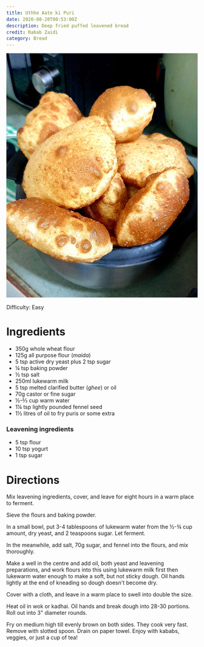 ```yaml
---
title: Uthhe Aate ki Puri
date: 2020-08-20T00:53:00Z
description: Deep fried puffed leavened bread
credit: Rabab Zaidi
category: Bread
---
```

![puri](puri.jpeg)

Difficulty: Easy  

# Ingredients
* 350g whole wheat flour
* 125g all purpose flour (_maida_)
* 5 tsp active dry yeast plus 2 tsp sugar
* ¼ tsp baking powder
* ½ tsp salt
* 250ml lukewarm milk
* 5 tsp melted clarified butter (_ghee_) or oil
* 70g castor or fine sugar
* ½-⅔ cup warm water
* 1¼ tsp lightly pounded fennel seed
* 1½ litres of oil to fry puris or some extra

### Leavening ingredients
* 5 tsp flour 
* 10 tsp yogurt
* 1 tsp sugar

# Directions
Mix leavening ingredients, cover, and leave for eight hours in a warm place to ferment.

Sieve the flours and baking powder. 

In a small bowl, put 3-4 tablespoons of lukewarm water from the ½-¾ cup amount, dry yeast, and 2 teaspoons sugar. Let ferment. 

In the meanwhile, add salt, 70g sugar, and fennel into the flours, and mix thoroughly. 

Make a well in the centre and add oil, both yeast and leavening preparations, and work flours into this using lukewarm milk first then lukewarm water enough to make a soft, but not sticky dough. Oil hands lightly at the end of kneading so dough doesn't become dry.

Cover with a cloth, and leave in a warm place to swell into double the size. 

Heat oil in wok or kadhai. Oil hands and break dough into  28-30 portions. Roll out into 3" diameter rounds.

Fry on medium high till evenly brown on both sides. They cook very fast. Remove with slotted spoon. Drain on paper towel. Enjoy with kababs, veggies, or just a cup of tea!
